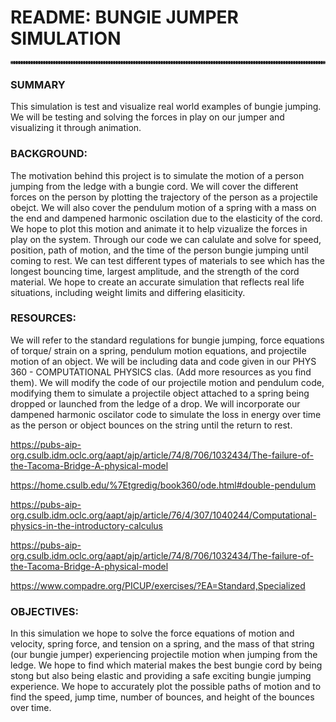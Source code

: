 # README: BUNGIE JUMPER SIMULATION
<hr style = "border:2px dotted gray"> 

### SUMMARY
 This simulation is test and visualize real world examples of bungie jumping. We will be testing and solving the forces in play on our jumper and visualizing it through animation.

### BACKGROUND:
 The motivation behind this project is to simulate the motion of a person jumping from the ledge with a bungie cord. We will cover the different forces on the person by plotting the trajectory of the person as a projectile obejct. We will also cover the pendulum motion of a spring with a mass on the end and dampened harmonic oscilation due to the elasticity of the cord. We hope to plot this motion and animate it to help vizualize the forces in play on the system. Through our code we can calulate and solve for speed, position, path of motion, and the time of the person bungie jumping until coming to rest. We can test different types of materials to see which has the longest bouncing time, largest amplitude, and the strength of the cord material. We hope to create an accurate simulation that reflects real life situations, including weight limits and differing elasiticity.

### RESOURCES:
 We will refer to the standard regulations for bungie jumping, force equations of torque/ strain on a spring, pendulum motion equations, and projectile motion of an object. We will be including data and code given in our PHYS 360 - COMPUTATIONAL PHYSICS clas. (Add more resources as you find them). We will modify the code of our projectile motion and pendulum code, modifying them to simulate a projectile object attached to a spring being dropped or launched from the ledge of a drop. We will incorporate our dampened harmonic oscilator code to simulate the loss in energy over time as the person or object bounces on the string until  the return to rest. 
 
 https://pubs-aip-org.csulb.idm.oclc.org/aapt/ajp/article/74/8/706/1032434/The-failure-of-the-Tacoma-Bridge-A-physical-model
 
 https://home.csulb.edu/%7Etgredig/book360/ode.html#double-pendulum

 https://pubs-aip-org.csulb.idm.oclc.org/aapt/ajp/article/76/4/307/1040244/Computational-physics-in-the-introductory-calculus

 https://pubs-aip-org.csulb.idm.oclc.org/aapt/ajp/article/74/8/706/1032434/The-failure-of-the-Tacoma-Bridge-A-physical-model

 https://www.compadre.org/PICUP/exercises/?EA=Standard,Specialized



### OBJECTIVES:
 In this simulation we hope to solve the force equations of motion and velocity, spring force, and tension on a spring, and the mass of that string (our bungie jumper) experiencing projectile motion when jumping from the ledge. We hope to find which material makes the best bungie cord by being stong but also being elastic and providing a safe exciting bungie jumping experience. We hope to accurately plot the possible paths of motion and to find the speed, jump time, number of bounces, and height of the bounces over time.

